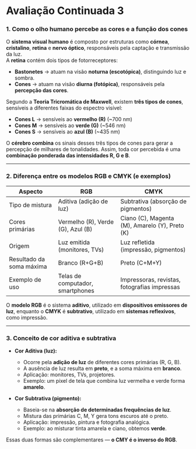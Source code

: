 # Avaliação Continuada 3


### 1. Como o olho humano percebe as cores e a função dos cones

O **sistema visual humano** é composto por estruturas como **córnea**, **cristalino**, **retina** e **nervo óptico**, responsáveis pela captação e transmissão da luz.  
A **retina** contém dois tipos de fotorreceptores:

- **Bastonetes** → atuam na visão **noturna (escotópica)**, distinguindo luz e sombra.  
- **Cones** → atuam na visão **diurna (fotópica)**, responsáveis pela **percepção das cores**.

Segundo a **Teoria Tricromática de Maxwell**, existem **três tipos de cones**, sensíveis a diferentes faixas do espectro visível:

- **Cones L** → sensíveis ao **vermelho (R)** (~700 nm)  
- **Cones M** → sensíveis ao **verde (G)** (~546 nm)  
- **Cones S** → sensíveis ao **azul (B)** (~435 nm)

O **cérebro combina** os sinais desses três tipos de cones para gerar a percepção de milhares de tonalidades. Assim, toda cor percebida é uma **combinação ponderada das intensidades R, G e B**.

---

### 2. Diferença entre os modelos RGB e CMYK (e exemplos)

| Aspecto | **RGB** | **CMYK** |
|----------|----------|-----------|
| Tipo de mistura | Aditiva (adição de luz) | Subtrativa (absorção de pigmentos) |
| Cores primárias | Vermelho (R), Verde (G), Azul (B) | Ciano (C), Magenta (M), Amarelo (Y), Preto (K) |
| Origem | Luz emitida (monitores, TVs) | Luz refletida (impressão, pigmentos) |
| Resultado da soma máxima | Branco (R+G+B) | Preto (C+M+Y) |
| Exemplo de uso | Telas de computador, smartphones | Impressoras, revistas, fotografias impressas |

O **modelo RGB** é o sistema **aditivo**, utilizado em **dispositivos emissores de luz**, enquanto o **CMYK** é **subtrativo**, utilizado em **sistemas reflexivos**, como impressão.

---

### 3. Conceito de cor aditiva e subtrativa

- **Cor Aditiva (luz):**
  - Ocorre pela **adição de luz** de diferentes cores primárias (R, G, B).  
  - A ausência de luz resulta em **preto**, e a soma máxima em **branco**.  
  - Aplicação: monitores, TVs, projetores.  
  - Exemplo: um pixel de tela que combina luz vermelha e verde forma **amarelo**.

- **Cor Subtrativa (pigmento):**
  - Baseia-se na **absorção de determinadas frequências de luz**.  
  - Mistura das primárias C, M, Y gera tons escuros até o preto.  
  - Aplicação: impressão, pintura e fotografia analógica.  
  - Exemplo: ao misturar tinta amarela e ciano, obtemos **verde**.

Essas duas formas são complementares — **o CMY é o inverso do RGB**.



